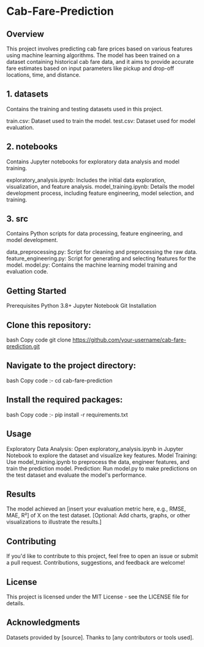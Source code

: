 # Cab-Fare-Prediction

## Overview
This project involves predicting cab fare prices based on various features using machine learning algorithms. The model has been trained on a dataset containing historical cab fare data, and it aims to provide accurate fare estimates based on input parameters like pickup and drop-off locations, time, and distance.

## 1. datasets 
Contains the training and testing datasets used in this project.

train.csv: Dataset used to train the model.
test.csv: Dataset used for model evaluation.

## 2. notebooks
Contains Jupyter notebooks for exploratory data analysis and model training.

exploratory_analysis.ipynb: Includes the initial data exploration, visualization, and feature analysis.
model_training.ipynb: Details the model development process, including feature engineering, model selection, and training.

## 3. src
Contains Python scripts for data processing, feature engineering, and model development.

data_preprocessing.py: Script for cleaning and preprocessing the raw data.
feature_engineering.py: Script for generating and selecting features for the model.
model.py: Contains the machine learning model training and evaluation code.

## Getting Started
Prerequisites
Python 3.8+
Jupyter Notebook
Git
Installation

## Clone this repository:
bash
Copy code
git clone https://github.com/your-username/cab-fare-prediction.git

## Navigate to the project directory:
bash
Copy code :- cd cab-fare-prediction

## Install the required packages:
bash
Copy code :- pip install -r requirements.txt

## Usage
Exploratory Data Analysis:
Open exploratory_analysis.ipynb in Jupyter Notebook to explore the dataset and visualize key features.
Model Training:
Use model_training.ipynb to preprocess the data, engineer features, and train the prediction model.
Prediction:
Run model.py to make predictions on the test dataset and evaluate the model's performance.

## Results
The model achieved an [insert your evaluation metric here, e.g., RMSE, MAE, R²] of X on the test dataset.
[Optional: Add charts, graphs, or other visualizations to illustrate the results.]

## Contributing
If you'd like to contribute to this project, feel free to open an issue or submit a pull request. Contributions, suggestions, and feedback are welcome!

## License
This project is licensed under the MIT License - see the LICENSE file for details.

## Acknowledgments
Datasets provided by [source].
Thanks to [any contributors or tools used].
